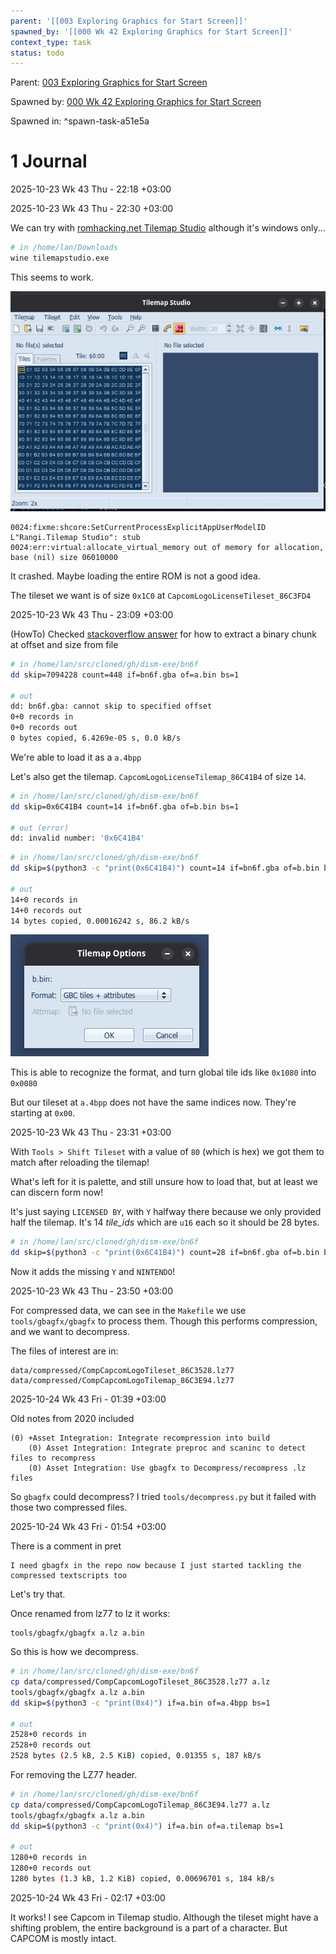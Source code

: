 ```yaml
---
parent: '[[003 Exploring Graphics for Start Screen]]'
spawned_by: '[[000 Wk 42 Exploring Graphics for Start Screen]]'
context_type: task
status: todo
---
```


Parent: [003 Exploring Graphics for Start Screen](../003%20Exploring%20Graphics%20for%20Start%20Screen.md)

Spawned by: [000 Wk 42 Exploring Graphics for Start Screen](../entries/000%20Wk%2042%20Exploring%20Graphics%20for%20Start%20Screen.md)

Spawned in: [<a name="spawn-task-a51e5a" />^spawn-task-a51e5a](../entries/000%20Wk%2042%20Exploring%20Graphics%20for%20Start%20Screen.md#spawn-task-a51e5a)

# 1 Journal

2025-10-23 Wk 43 Thu - 22:18 +03:00

2025-10-23 Wk 43 Thu - 22:30 +03:00

We can try with [romhacking.net Tilemap Studio](https://www.romhacking.net/utilities/1480/) although it's windows only...

````sh
# in /home/lan/Downloads
wine tilemapstudio.exe
````

This seems to work.

![Pasted image 20251023223759.png](../../../../../../../../attachments/Pasted%20image%2020251023223759.png)

````
0024:fixme:shcore:SetCurrentProcessExplicitAppUserModelID L"Rangi.Tilemap Studio": stub
0024:err:virtual:allocate_virtual_memory out of memory for allocation, base (nil) size 06010000
````

It crashed. Maybe loading the entire ROM is not a good idea.

The tileset we want is of size `0x1C0` at `CapcomLogoLicenseTileset_86C3FD4`

2025-10-23 Wk 43 Thu - 23:09 +03:00

(HowTo) Checked [stackoverflow answer](https://stackoverflow.com/a/1423362/6944447) for how to extract a binary chunk at offset and size from file

````sh
# in /home/lan/src/cloned/gh/dism-exe/bn6f
dd skip=7094228 count=448 if=bn6f.gba of=a.bin bs=1

# out
dd: bn6f.gba: cannot skip to specified offset
0+0 records in
0+0 records out
0 bytes copied, 6.4269e-05 s, 0.0 kB/s
````

We're able to load it as a `a.4bpp`

Let's also get the tilemap. `CapcomLogoLicenseTilemap_86C41B4` of size `14`.

````sh
# in /home/lan/src/cloned/gh/dism-exe/bn6f
dd skip=0x6C41B4 count=14 if=bn6f.gba of=b.bin bs=1

# out (error)
dd: invalid number: '0x6C41B4'

````

````sh
# in /home/lan/src/cloned/gh/dism-exe/bn6f
dd skip=$(python3 -c "print(0x6C41B4)") count=14 if=bn6f.gba of=b.bin bs=1

# out
14+0 records in
14+0 records out
14 bytes copied, 0.00016242 s, 86.2 kB/s
````

![Pasted image 20251023232506.png](../../../../../../../../attachments/Pasted%20image%2020251023232506.png)

This is able to recognize the format, and turn global tile ids  like `0x1080` into `0x0080`

But our tileset at `a.4bpp` does not have the same indices now. They're starting at `0x00`.

2025-10-23 Wk 43 Thu - 23:31 +03:00

With `Tools > Shift Tileset` with a value of `80` (which is hex) we got them to match after reloading the tilemap!

What's left for it is palette, and still unsure how to load that, but at least we can discern form now!

It's just saying `LICENSED BY`, with `Y` halfway there because we only provided half the tilemap.  It's 14 *tile_ids* which are `u16` each so it should be 28 bytes.

````sh
# in /home/lan/src/cloned/gh/dism-exe/bn6f
dd skip=$(python3 -c "print(0x6C41B4)") count=28 if=bn6f.gba of=b.bin bs=1
````

Now it adds the missing `Y` and `NINTENDO`!

2025-10-23 Wk 43 Thu - 23:50 +03:00

For compressed data, we can see in the `Makefile` we use `tools/gbagfx/gbagfx` to process them. Though this performs compression, and we want to decompress.

The files of interest are in:

````
data/compressed/CompCapcomLogoTileset_86C3528.lz77
data/compressed/CompCapcomLogoTilemap_86C3E94.lz77
````

2025-10-24 Wk 43 Fri - 01:39 +03:00

Old notes from 2020 included

````
(0) +Asset Integration: Integrate recompression into build
	(0) Asset Integration: Integrate preproc and scaninc to detect files to recompress
	(0) Asset Integration: Use gbagfx to Decompress/recompress .lz files
````

So `gbagfx` could decompress? I tried `tools/decompress.py` but it failed with those two compressed files.

2025-10-24 Wk 43 Fri - 01:54 +03:00

There is a comment in pret

````
I need gbagfx in the repo now because I just started tackling the compressed textscripts too
````

Let's try that.

Once renamed from lz77 to lz it works:

````
tools/gbagfx/gbagfx a.lz a.bin
````

So this is how we decompress.

````sh
# in /home/lan/src/cloned/gh/dism-exe/bn6f
cp data/compressed/CompCapcomLogoTileset_86C3528.lz77 a.lz
tools/gbagfx/gbagfx a.lz a.bin
dd skip=$(python3 -c "print(0x4)") if=a.bin of=a.4bpp bs=1

# out
2528+0 records in
2528+0 records out
2528 bytes (2.5 kB, 2.5 KiB) copied, 0.01355 s, 187 kB/s
````

For removing the LZ77 header.

````sh
# in /home/lan/src/cloned/gh/dism-exe/bn6f
cp data/compressed/CompCapcomLogoTilemap_86C3E94.lz77 a.lz
tools/gbagfx/gbagfx a.lz a.bin
dd skip=$(python3 -c "print(0x4)") if=a.bin of=a.tilemap bs=1

# out
1280+0 records in
1280+0 records out
1280 bytes (1.3 kB, 1.2 KiB) copied, 0.00696701 s, 184 kB/s
````

2025-10-24 Wk 43 Fri - 02:17 +03:00

It works! I see Capcom in Tilemap studio. Although the tileset might have a shifting problem, the entire background is a part of a character. But CAPCOM is mostly intact.
